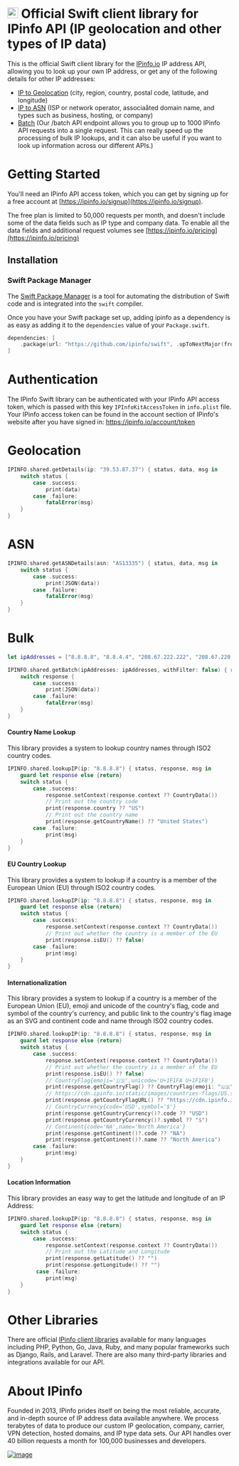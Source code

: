 

# [<img src="https://ipinfo.io/static/ipinfo-small.svg" alt="IPinfo" width="24"/>](https://ipinfo.io/) Official Swift client library for IPinfo API (IP geolocation and other types of IP data)

This is the official Swift client library for the [IPinfo.io](https://ipinfo.io) IP address API, allowing you to look up your own IP address, or get any of the following details for other IP addresses:

- [IP to Geolocation](https://ipinfo.io/ip-geolocation-api) (city, region, country, postal code, latitude, and longitude)
- [IP to ASN](https://ipinfo.io/asn-api) (ISP or network operator, associaåted domain name, and types such as business, hosting, or company)
- [Batch](https://ipinfo.io/developers/advanced-usage#batching-requests) (Our /batch API endpoint allows you to group up to 1000 IPinfo API requests into a single request. This can really speed up the processing of bulk IP lookups, and it can also be useful if you want to look up information across our different APIs.)

# Getting Started
You'll need an IPinfo API access token, which you can get by signing up for a free account at [https://ipinfo.io/signup](https://ipinfo.io/signup).

The free plan is limited to 50,000 requests per month, and doesn't include some of the data fields such as IP type and company data. To enable all the data fields and additional request volumes see [https://ipinfo.io/pricing](https://ipinfo.io/pricing)


## Installation

### Swift Package Manager

The [Swift Package Manager](https://swift.org/package-manager/) is a tool for automating the distribution of Swift code and is integrated into the `swift` compiler. 

Once you have your Swift package set up, adding ipinfo as a dependency is as easy as adding it to the `dependencies` value of your `Package.swift`.

```swift
dependencies: [
    .package(url: "https://github.com/ipinfo/swift", .upToNextMajor(from: "0.1.0"))
]
```
# Authentication
The IPinfo Swift library can be authenticated with your IPinfo API access token, which is passed with this key `IPInfoKitAccessToken` in `info.plist` file. Your IPinfo access token can be found in the account section of IPinfo's website after you have signed in: https://ipinfo.io/account/token

# Geolocation
```swift
IPINFO.shared.getDetails(ip: "39.53.87.37") { status, data, msg in
    switch status {
        case .success:
            print(data)
        case .failure:
            fatalError(msg)
    }
}
```
# ASN
```swift
IPINFO.shared.getASNDetails(asn: "AS13335") { status, data, msg in
    switch status {
        case .success:
            print(JSON(data))
        case .failure:
            fatalError(msg)
    }
}
```
# Bulk
```swift
let ipAddresses = ["8.8.8.8", "8.8.4.4", "208.67.222.222", "208.67.220.220"]

IPINFO.shared.getBatch(ipAddresses: ipAddresses, withFilter: false) { response, data, msg in
    switch response {
        case .success:
            print(JSON(data))
        case .failure:
            fatalError(msg)
    }
}
```
#### Country Name Lookup
This library provides a system to lookup country names through ISO2 country codes.
```swift
IPINFO.shared.lookupIP(ip: "8.8.8.8") { status, response, msg in
    guard let response else {return}
    switch status {
        case .success:
            response.setContext(response.context ?? CountryData())
            // Print out the country code
            print(response.country ?? "US")
            // Print out the country name
            print(response.getCountryName() ?? "United States")
        case .failure:
            print(msg)
    }
}
```
#### EU Country Lookup
This library provides a system to lookup if a country is a member of the European Union (EU) through ISO2 country codes.
```swift
IPINFO.shared.lookupIP(ip: "8.8.8.8") { status, response, msg in
    guard let response else {return}
    switch status {
        case .success:
            response.setContext(response.context ?? CountryData())
            // Print out whether the country is a member of the EU
            print(response.isEU() ?? false)
        case .failure:
            print(msg)
    }
}
```
#### Internationalization
This library provides a system to lookup if a country is a member of the European Union (EU), emoji and unicode of the country's flag, code and symbol of the country's currency, and public link to the country's flag image as an SVG and continent code and name through ISO2 country codes.
```swift
IPINFO.shared.lookupIP(ip: "8.8.8.8") { status, response, msg in
    guard let response else {return}
    switch status {
        case .success:
            response.setContext(response.context ?? CountryData())
            // Print out whether the country is a member of the EU
            print(response.isEU() ?? false)
            // CountryFlag{emoji='🇺🇸',unicode='U+1F1FA U+1F1F8'}
            print(response.getCountryFlag() ?? CountryFlag(emoji: "🇺🇸", unicode: "U+1F1FA U+1F1F8"))
            // https://cdn.ipinfo.io/static/images/countries-flags/US.svg
            print(response.getCountryFlagURL() ?? "https://cdn.ipinfo.io/static/images/countries-flags/US.svg")
            // CountryCurrency{code='USD',symbol='$'}
            print(response.getCountryCurrency()?.code ?? "USD")
            print(response.getCountryCurrency()?.symbol ?? "$")
            // Continent{code='NA',name='North America'}
            print(response.getContinent()?.code ?? "NA")
            print(response.getContinent()?.name ?? "North America")
        case .failure:
            print(msg)
    }
}
```
#### Location Information
This library provides an easy way to get the latitude and longitude of an IP Address:
```swift
IPINFO.shared.lookupIP(ip: "8.8.8.8") { status, response, msg in
    guard let response else {return}
    switch status {
        case .success:
            response.setContext(response.context ?? CountryData())
            // Print out the Latitude and Longitude
            print(response.getLatitude() ?? "")
            print(response.getLongitude() ?? "")
         case .failure:
            print(msg)
    }
}
```
# Other Libraries

There are official [IPinfo client libraries](https://ipinfo.io/developers/libraries) available for many languages including PHP, Python, Go, Java, Ruby, and many popular frameworks such as Django, Rails, and Laravel. There are also many third-party libraries and integrations available for our API.

# About IPinfo

Founded in 2013, IPinfo prides itself on being the most reliable, accurate, and in-depth source of IP address data available anywhere. We process terabytes of data to produce our custom IP geolocation, company, carrier, VPN detection, hosted domains, and IP type data sets. Our API handles over 40 billion requests a month for 100,000 businesses and developers.

[![image](https://avatars3.githubusercontent.com/u/15721521?s=128&u=7bb7dde5c4991335fb234e68a30971944abc6bf3&v=4)](https://ipinfo.io/)
